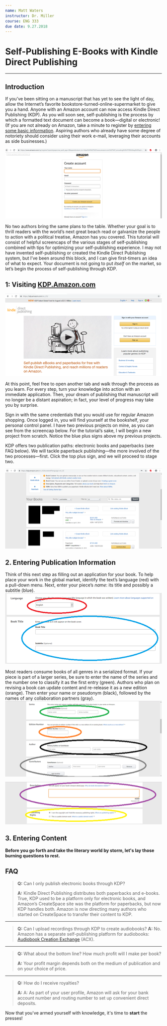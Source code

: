 ```yaml
---
name: Matt Waters
instructor: Dr. Miller
course: ENG 333
due date: 9.27.2018
---
```


# Self-Publishing E-Books with Kindle Direct Publishing
*****
## Introduction
If you’ve been sitting on a manuscript that has yet to see the light of day, allow the Internet’s favorite  bookstore-turned-online-supermarket to give you a hand. Anyone with an Amazon account can now access Kindle Direct Publishing (KDP). As you will soon see, self-publishing is the process by which a formatted text document can become a book&mdash;digital or electronic! (If you are not already on Amazon, take a minute to register by [entering some basic information](https://www.amazon.com/ap/register?openid.pape.max_auth_age=0&openid.return_to=https%3A%2F%2Fwww.amazon.com%2Fgp%2Fyourstore%2Fhome%3Fie%3DUTF8%26action%3Dsign-out%26path%3D%252Fgp%252Fyourstore%252Fhome%26ref_%3Dnav_youraccount_signout%26signIn%3D1%26useRedirectOnSuccess%3D1&prevRID=KYVS0T5VM096M8BXSJEG&openid.identity=http%3A%2F%2Fspecs.openid.net%2Fauth%2F2.0%2Fidentifier_select&openid.assoc_handle=usflex&openid.mode=checkid_setup&openid.ns.pape=http%3A%2F%2Fspecs.openid.net%2Fextensions%2Fpape%2F1.0&prepopulatedLoginId=&failedSignInCount=0&openid.claimed_id=http%3A%2F%2Fspecs.openid.net%2Fauth%2F2.0%2Fidentifier_select&pageId=usflex&openid.ns=http%3A%2F%2Fspecs.openid.net%2Fauth%2F2.0). Aspiring authors who already have some degree of notoriety should consider using their work e-mail, leveraging their accounts as side businesses.)

![Starting an Amazon account](https://github.com/MMOG77/The-Vat/blob/master/AMAZONsc1.png)

No two authors bring the same plans to the table. Whether your goal is to thrill readers with the world’s next great beach read or galvanize the people to action with a political treatise, Amazon has you covered. This tutorial will consist of helpful screencaps of the various stages of self-publishing combined with tips for optimizing your self-publishing experience. I may not have invented self-publishing or created the Kindle Direct Publishing system, but I’ve been around this block, and I can give first-timers an idea of what to expect. Your document is not going to put *itself* on the market, so let’s begin the process of self-publishing through KDP.

## 1: Visiting [KDP.Amazon.com](https://kdp.amazon.com/en_US?ref_=TN_si)

![KDP Homepage](https://github.com/MMOG77/The-Vat/blob/master/KDPsc1.png)

At this point, feel free to open another tab and walk through the process as you learn. For every step, turn your knowledge into action with an immediate application. Then, your dream of publishing that manuscript will no longer be a distant aspiration; in fact, your level of progress may take you by surprise.

Sign in with the same credentials that you would use for regular Amazon shopping. Once logged in, you will find yourself at the bookshelf, your personal control panel. I have two previous projects on mine, as you can see from the screencap below. For the tutorial’s sake, I will begin a new project from scratch. Notice the blue plus signs above my previous projects.

KDP offers two publication paths: electronic books and paperbacks (see FAQ below). We will tackle paperback publishing&mdash;the more involved of the two processes&mdash;first. Click the top plus sign, and we will proceed to stage two.

![KDP Bookshelf](https://github.com/MMOG77/The-Vat/blob/master/KDPsc2.png)

## 2. Entering Publication Information

Think of this next step as filling out an application for your book. To help place your work in the global market, identify the text’s language (red) with a pull-down menu. Next, enter your piece’s *name*: its title and possibly a subtitle (blue).
![Language, Title, Subtitle](https://github.com/MMOG77/The-Vat/blob/master/KDPsc3.1.png)

Most readers consume books of all genres in a serialized format. If your piece is part of a larger series, be sure to enter the name of the series and the number one to classify it as the first entry (green). Authors who plan on revising a book can update content and re-release it as a new edition (orange). Then enter your name or pseudonym (black), followed by the names of any collaboration partners (gray).
![Series Info, Edition, Author, Collaborators](https://github.com/MMOG77/The-Vat/blob/master/KDPsc3.2.png)

![Description, Domain](https://github.com/MMOG77/The-Vat/blob/master/KDPsc3.3.png)

## 3. Entering Content


**Before you go forth and take the literary world by storm, let's lay those burning questions to rest.**

## **FAQ**
>**Q:** Can I only publish electronic books through KDP?
>
>**A:** Kindle Direct Publishing distributes both paperbacks and e-books. True, KDP used to be a platform only for electronic books, and Amazon’s CreateSpace site was the platform for paperbacks, but now KDP handles both. Amazon is now directing many authors who started on CreateSpace to transfer their content to KDP.
*****
>**Q:** Can I upload recordings through KDP to create audiobooks?
>**A:** No. Amazon has a separate self-publishing platform for audiobooks: [Audiobook Creation Exchange](https://www.amazon.com/gp/education-publishing/Audiobooks?ref=edupub_hm_wp_ab) (ACX).
*****
>**Q:** What about the bottom line? How much profit will I make per book?
>
>**A:** Your profit margin depends both on the medium of publication and on your choice of price.
*****
>**Q:** How do I receive royalties?
>
>**A:** A: As part of your user profile, Amazon will ask for your bank account number and routing number to set up convenient direct deposits.

Now that you've armed yourself with knowledge, it's time to **start** the presses!
